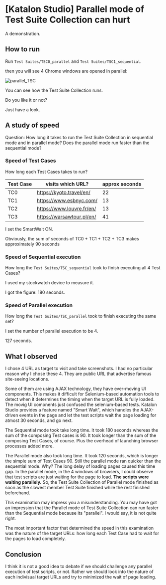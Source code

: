 # [Katalon Studio] Parallel mode of Test Suite Collection can hurt

A demonstration.

## How to run

Run `Test Suites/TSC0_parallel` and `Test Suites/TSC1_sequential`.

then you will see 4 Chrome windows are opened in parallel:

![parallel_TSC](https://kazurayam.github.io/ks_parallel_testsuitecollection_can_hurt/images/parallel_TSC.png)

You can see how the Test Suite Collection runs.

Do you like it or not?

Just have a look.

## A study of speed

Question: How long it takes to run the Test Suite Collection in sequential mode and in parallel mode? Does the parallel mode run faster than the sequential mode?

### Speed of Test Cases

How long each Test Cases takes to run?

|Test Case| visits which URL?         | approx seconds|
|---------|---------------------------|----|
|TC0      | https://kyoto.travel/en/  | 22 |
|TC1      | https://www.esbnyc.com/   | 13 |
|TC2      | https://www.louvre.fr/en/ | 13 |
|TC3      | https://warsawtour.pl/en/ | 41 |

I set the SmartWait ON.

Obviously, the sum of seconds of TC0 + TC1 + TC2 + TC3 makes approximately 90 seconds

### Speed of Sequential execution

How long the `Test Suites/TSC_sequential` took to finish executing all 4 Test Cases?

I used my stockwatch device to measure it.

I got the figure: 180 seconds.


### Speed of Parallel execution

How long the `Test Suites/TSC_parallel` took to finish executing the same set?

I set the number of parallel execution to be 4.

127 seconds.

## What I observed

I chose 4 URL as target to visit and take screenshots. I had no particular reason why I chose these 4. They are public URL that advertise famous site-seeing locations.

Some of them are using AJAX technology, they have ever-moving UI components. This makes it difficult for Selenium-based automation tools to detect when it determines the timing when the target URL is fully loaded. The movig UI comonents just confused the selenium-based tests. Katalon Studio provides a feature named "Smart Wait", which handles the AJAX-driven events in the page and let the test scripts wait the page loading for atmost 30 seconds, and go next.

The Sequential mode took take long time. It took 180 seconds whereas the sum of the composing Test cases is 90. It took longer than the sum of the composing Test Cases, of course. Plus the overhead of launching browser processes added more.

The Parallel mode also took long time. It took 120 seconds, which is longer the simple sum of Test Cases 90.
Still the parallel mode ran quicker than the sequential mode. Why? The long delay of loading pages caused this time gap. In the parallel mode, in the 4 windows of browsers, I could observe that test scripts are just waiting for the page to load. **The scripts were waiting parallely.** So, the Test Suite Collection of Parallel mode finished as soon as the slowest member Test Suite finished while the rest finished beforehand.

This examination may impress you a misunderstanding. You may have got an impression that the Parallel mode of Test Suite Collection can run faster than the Sequential mode because its "parallel". I would say, it is not quite right.

The most important factor that determined the speed in this examination was the nature of the target URLs: how long each Test Case had to wait for the pages to load completely.

## Conclusion

I think it is not a good idea to debate if we should challenge any parallel execution of test scripts, or not. Rather we should look into the nature of each indivisual target URLs and try to minimized the wait of page loading.

